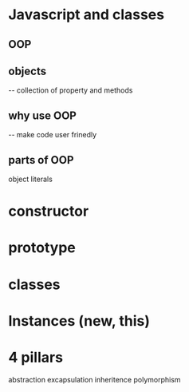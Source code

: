 # Javascript and classes

## OOP

## objects

-- collection of property and methods

## why use OOP

-- make code user frinedly

## parts of OOP

object literals

# constructor

# prototype

# classes

# Instances (new, this)

# 4 pillars

abstraction
excapsulation
inheritence
polymorphism
